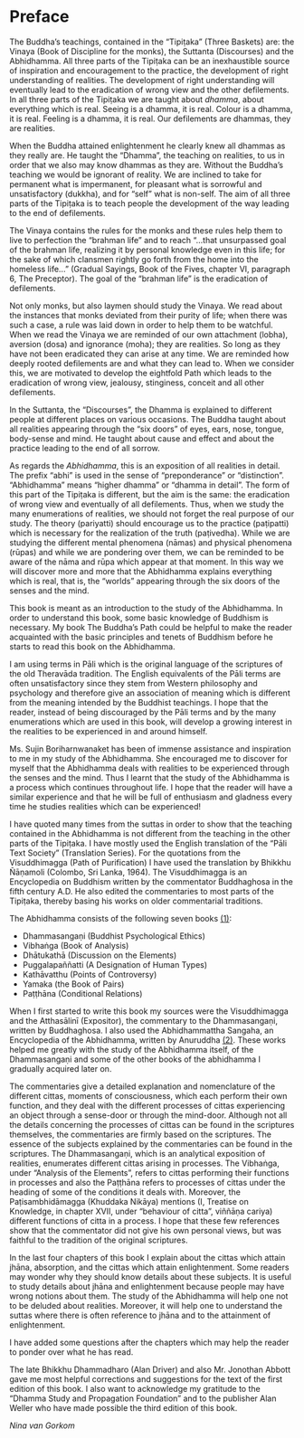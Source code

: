 Preface
=======

The Buddha’s teachings, contained in the “Tipiṭaka” (Three Baskets) are:
the Vinaya (Book of Discipline for the monks), the Suttanta (Discourses)
and the Abhidhamma. All three parts of the Tipiṭaka can be an
inexhaustible source of inspiration and encouragement to the practice,
the development of right understanding of realities. The development of
right understanding will eventually lead to the eradication of wrong
view and the other defilements. In all three parts of the Tipiṭaka we
are taught about *dhamma*, about everything which is real. Seeing is a
dhamma, it is real. Colour is a dhamma, it is real. Feeling is a dhamma,
it is real. Our defilements are dhammas, they are realities.

When the Buddha attained enlightenment he clearly knew all dhammas as
they really are. He taught the “Dhamma”, the teaching on realities, to
us in order that we also may know dhammas as they are. Without the
Buddha’s teaching we would be ignorant of reality. We are inclined to
take for permanent what is impermanent, for pleasant what is sorrowful
and unsatisfactory (dukkha), and for “self” what is non-self. The aim of
all three parts of the Tipiṭaka is to teach people the development of
the way leading to the end of defilements.

The Vinaya contains the rules for the monks and these rules help them to
live to perfection the “brahman life” and to reach “…that unsurpassed
goal of the brahman life, realizing it by personal knowledge even in
this life; for the sake of which clansmen rightly go forth from the home
into the homeless life...” (Gradual Sayings, Book of the Fives, chapter
VI, paragraph 6, The Preceptor). The goal of the “brahman life” is the
eradication of defilements.

Not only monks, but also laymen should study the Vinaya. We read about
the instances that monks deviated from their purity of life; when there
was such a case, a rule was laid down in order to help them to be
watchful. When we read the Vinaya we are reminded of our own attachment
(lobha), aversion (dosa) and ignorance (moha); they are realities. So
long as they have not been eradicated they can arise at any time. We are
reminded how deeply rooted defilements are and what they can lead to.
When we consider this, we are motivated to develop the eightfold Path
which leads to the eradication of wrong view, jealousy, stinginess,
conceit and all other defilements.

In the Suttanta, the “Discourses”, the Dhamma is explained to different
people at different places on various occasions. The Buddha taught about
all realities appearing through the “six doors” of eyes, ears, nose,
tongue, body-sense and mind. He taught about cause and effect and about
the practice leading to the end of all sorrow.

As regards the *Abhidhamma*, this is an exposition of all realities in
detail. The prefix “abhi” is used in the sense of “preponderance” or
“distinction”. “Abhidhamma” means “higher dhamma” or “dhamma in detail”.
The form of this part of the Tipiṭaka is different, but the aim is the
same: the eradication of wrong view and eventually of all defilements.
Thus, when we study the many enumerations of realities, we should not
forget the real purpose of our study. The theory (pariyatti) should
encourage us to the practice (paṭipatti) which is necessary for the
realization of the truth (paṭivedha). While we are studying the
different mental phenomena (nāmas) and physical phenomena (rūpas) and
while we are pondering over them, we can be reminded to be aware of the
nāma and rūpa which appear at that moment. In this way we will discover
more and more that the Abhidhamma explains everything which is real,
that is, the “worlds” appearing through the six doors of the senses and
the mind.

This book is meant as an introduction to the study of the Abhidhamma. In
order to understand this book, some basic knowledge of Buddhism is
necessary. My book The Buddha’s Path could be helpful to make the reader
acquainted with the basic principles and tenets of Buddhism before he
starts to read this book on the Abhidhamma.

I am using terms in Pāli which is the original language of the
scriptures of the old Theravāda tradition. The English equivalents of
the Pāli terms are often unsatisfactory since they stem from Western
philosophy and psychology and therefore give an association of meaning
which is different from the meaning intended by the Buddhist teachings.
I hope that the reader, instead of being discouraged by the Pāli terms
and by the many enumerations which are used in this book, will develop a
growing interest in the realities to be experienced in and around
himself.

Ms. Sujin Boriharnwanaket has been of immense assistance and inspiration
to me in my study of the Abhidhamma. She encouraged me to discover for
myself that the Abhidhamma deals with realities to be experienced
through the senses and the mind. Thus I learnt that the study of the
Abhidhamma is a process which continues throughout life. I hope that the
reader will have a similar experience and that he will be full of
enthusiasm and gladness every time he studies realities which can be
experienced!

I have quoted many times from the suttas in order to show that the
teaching contained in the Abhidhamma is not different from the teaching
in the other parts of the Tipiṭaka. I have mostly used the English
translation of the “Pāli Text Society” (Translation Series). For the
quotations from the Visuddhimagga (Path of Purification) I have used the
translation by Bhikkhu Ñāṇamoli (Colombo, Sri Lanka, 1964). The
Visuddhimagga is an Encyclopedia on Buddhism written by the commentator
Buddhaghosa in the fifth century A.D. He also edited the commentaries to
most parts of the Tipiṭaka, thereby basing his works on older
commentarial traditions.

The Abhidhamma consists of the following seven books [(1)](#FOOT1):

-   Dhammasangaṇi (Buddhist Psychological Ethics)
-   Vibhaṅga (Book of Analysis)
-   Dhātukathā (Discussion on the Elements)
-   Puggalapaññatti (A Designation of Human Types)
-   Kathāvatthu (Points of Controversy)
-   Yamaka (the Book of Pairs)
-   Paṭṭhāna (Conditional Relations)

When I first started to write this book my sources were the
Visuddhimagga and the Atthasālinī (Expositor), the commentary to the
Dhammasangaṇi, written by Buddhaghosa. I also used the Abhidhammattha
Sangaha, an Encyclopedia of the Abhidhamma, written by Anuruddha
[(2)](#FOOT2). These works helped me greatly with the study of the
Abhidhamma itself, of the Dhammasangaṇi and some of the other books of
the abhidhamma I gradually acquired later on.

The commentaries give a detailed explanation and nomenclature of the
different cittas, moments of consciousness, which each perform their own
function, and they deal with the different processes of cittas
experiencing an object through a sense-door or through the mind-door.
Although not all the details concerning the processes of cittas can be
found in the scriptures themselves, the commentaries are firmly based on
the scriptures. The essence of the subjects explained by the
commentaries can be found in the scriptures. The Dhammasangaṇi, which is
an analytical exposition of realities, enumerates different cittas
arising in processes. The Vibhaṅga, under “Analysis of the Elements”,
refers to cittas performing their functions in processes and also the
Paṭṭhāna refers to processes of cittas under the heading of some of the
conditions it deals with. Moreover, the Paṭisambhidāmagga (Khuddaka
Nikāya) mentions (I, Treatise on Knowledge, in chapter XVII, under
“behaviour of citta”, viññāṇa cariya) different functions of citta in a
process. I hope that these few references show that the commentator did
not give his own personal views, but was faithful to the tradition of
the original scriptures.

In the last four chapters of this book I explain about the cittas which
attain jhāna, absorption, and the cittas which attain enlightenment.
Some readers may wonder why they should know details about these
subjects. It is useful to study details about jhāna and enlightenment
because people may have wrong notions about them. The study of the
Abhidhamma will help one not to be deluded about realities. Moreover, it
will help one to understand the suttas where there is often reference to
jhāna and to the attainment of enlightenment.

I have added some questions after the chapters which may help the reader
to ponder over what he has read.

The late Bhikkhu Dhammadharo (Alan Driver) and also Mr. Jonothan Abbott
gave me most helpful corrections and suggestions for the text of the
first edition of this book. I also want to acknowledge my gratitude to
the “Dhamma Study and Propagation Foundation” and to the publisher Alan
Weller who have made possible the third edition of this book.


*Nina van Gorkom*

